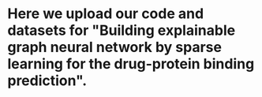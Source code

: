 # Here we upload our code and datasets for "Building explainable graph neural network by sparse learning for the drug-protein binding prediction".
